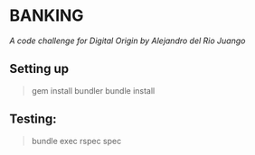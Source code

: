 BANKING
======

_A code challenge for Digital Origin by Alejandro del Rio Juango_ 


## Setting up

> gem install bundler
> bundle install

## Testing:

> bundle exec rspec spec